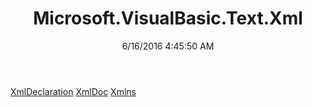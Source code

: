 ﻿---
title: Microsoft.VisualBasic.Text.Xml
date: 6/16/2016 4:45:50 AM
---

[XmlDeclaration](T-Microsoft.VisualBasic.Text.Xml.XmlDeclaration.html)
[XmlDoc](T-Microsoft.VisualBasic.Text.Xml.XmlDoc.html)
[Xmlns](T-Microsoft.VisualBasic.Text.Xml.Xmlns.html)
